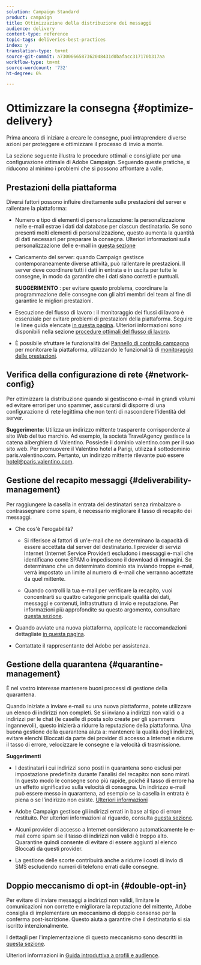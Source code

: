 ```yaml
---
solution: Campaign Standard
product: campaign
title: Ottimizzazione della distribuzione dei messaggi
audience: delivery
content-type: reference
topic-tags: deliveries-best-practices
index: y
translation-type: tm+mt
source-git-commit: a7300666587362048431d0bafacc317170b317aa
workflow-type: tm+mt
source-wordcount: '732'
ht-degree: 6%

---
```



# Ottimizzare la consegna {#optimize-delivery}

Prima ancora di iniziare a creare le consegne, puoi intraprendere diverse azioni per proteggere e ottimizzare il processo di invio a monte.

La sezione seguente illustra le procedure ottimali e consigliate per una configurazione ottimale di  Adobe Campaign. Seguendo queste pratiche, si riducono al minimo i problemi che si possono affrontare a valle.

## Prestazioni della piattaforma

Diversi fattori possono influire direttamente sulle prestazioni del server e rallentare la piattaforma:

* Numero e tipo di elementi di personalizzazione: la personalizzazione nelle e-mail estrae i dati dal database per ciascun destinatario. Se sono presenti molti elementi di personalizzazione, questo aumenta la quantità di dati necessari per preparare la consegna.  Ulteriori informazioni sulla personalizzazione delle e-mail in [questa sezione](../../designing/using/personalization.md)

* Caricamento del server: quando Campaign gestisce contemporaneamente diverse attività, può rallentare le prestazioni. Il server deve coordinare tutti i dati in entrata e in uscita per tutte le consegne, in modo da garantire che i dati siano corretti e puntuali.

   **SUGGERIMENTO** : per evitare questo problema, coordinare la programmazione delle consegne con gli altri membri del team al fine di garantire le migliori prestazioni.

* Esecuzione del flusso di lavoro [](../../automating/using/about-workflow-execution.md): il monitoraggio dei flussi di lavoro è essenziale per evitare problemi di prestazioni della piattaforma. Seguire le linee guida elencate [in questa pagina](../../automating/using/monitoring-workflow-execution.md). Ulteriori informazioni sono disponibili nella sezione [procedure ottimali del flusso di lavoro](../../automating/using/best-practices-workflows.md).

* È possibile sfruttare le funzionalità del [Pannello di controllo campagna](https://docs.adobe.com/content/help/en/control-panel/using/discover-control-panel/key-features.html) per monitorare la piattaforma, utilizzando le funzionalità di [monitoraggio delle prestazioni](https://docs.adobe.com/content/help/en/control-panel/using/performance-monitoring/about-performance-monitoring.html).

## Verifica della configurazione di rete {#network-config}

Per ottimizzare la distribuzione quando si gestiscono e-mail in grandi volumi ed evitare errori per uno spammer, assicurarsi di disporre di una configurazione di rete legittima che non tenti di nascondere l&#39;identità del server.

**Suggerimento**: Utilizza un indirizzo mittente trasparente corrispondente al sito Web del tuo marchio. Ad esempio, la società TravelAgency gestisce la catena alberghiera di Valentino. Possiede il dominio valentino.com per il suo sito web. Per promuovere il Valentino hotel a Parigi, utilizza il sottodominio paris.valentino.com. Pertanto, un indirizzo mittente rilevante può essere hotel@paris.valentino.com.

## Gestione del recapito messaggi {#deliverability-management}

Per raggiungere la casella in entrata dei destinatari senza rimbalzare o contrassegnare come spam, è necessario migliorare il tasso di recapito dei messaggi.

* Che cos&#39;è l&#39;erogabilità?

   * Si riferisce ai fattori di un&#39;e-mail che ne determinano la capacità di essere accettata dal server del destinatario. I provider di servizi Internet (Internet Service Provider) escludono i messaggi e-mail che identificano come SPAM o impediscono il download di immagini. Se determinano che un determinato dominio sta inviando troppe e-mail, verrà impostato un limite al numero di e-mail che verranno accettate da quel mittente.

   * Quando controlli la tua e-mail per verificare la recapito, vuoi concentrarti su quattro categorie principali: qualità dei dati, messaggi e contenuti, infrastruttura di invio e reputazione. Per informazioni più approfondite su questo argomento, consultare [questa sezione](../../sending/using/about-deliverability.md).

* Quando avviate una nuova piattaforma, applicate le raccomandazioni dettagliate [in questa pagina](../../sending/using/starting-new-platform.md).

* Contattate il rappresentante del Adobe  per assistenza.

## Gestione della quarantena {#quarantine-management}

È nel vostro interesse mantenere buoni processi di gestione della quarantena.

Quando iniziate a inviare e-mail su una nuova piattaforma, potete utilizzare un elenco di indirizzi non completi. Se si inviano a indirizzi non validi o a indirizzi per le chat (le caselle di posta solo create per gli spammers ingannevoli), questo inizierà a ridurre la reputazione della piattaforma. Una buona gestione della quarantena aiuta a: mantenere la qualità degli indirizzi, evitare elenchi Bloccati da parte dei provider di accesso a Internet e ridurre il tasso di errore, velocizzare le consegne e la velocità di trasmissione.

**Suggerimenti**

* I destinatari i cui indirizzi sono posti in quarantena sono esclusi per impostazione predefinita durante l&#39;analisi del recapito: non sono mirati. In questo modo le consegne sono più rapide, poiché il tasso di errore ha un effetto significativo sulla velocità di consegna. Un indirizzo e-mail può essere messo in quarantena, ad esempio se la casella in entrata è piena o se l’indirizzo non esiste. [Ulteriori informazioni](../../sending/using/understanding-quarantine-management.md#identifying-quarantined-addresses)

*  Adobe Campaign gestisce gli indirizzi errati in base al tipo di errore restituito. Per ulteriori informazioni al riguardo, consulta [questa sezione](../../sending/using/understanding-quarantine-management.md).

* Alcuni provider di accesso a Internet considerano automaticamente le e-mail come spam se il tasso di indirizzi non validi è troppo alto. Quarantine quindi consente di evitare di essere aggiunti al elenco Bloccati da questi provider.

* La gestione delle scorte contribuirà anche a ridurre i costi di invio di SMS escludendo numeri di telefono errati dalle consegne.

## Doppio meccanismo di opt-in {#double-opt-in}

Per evitare di inviare messaggi a indirizzi non validi, limitare le comunicazioni non corrette e migliorare la reputazione del mittente,  Adobe consiglia di implementare un meccanismo di doppio consenso per la conferma post-iscrizione. Questo aiuta a garantire che il destinatario si sia iscritto intenzionalmente.

I dettagli per l&#39;implementazione di questo meccanismo sono descritti in [questa sezione](../../audiences/using/about-opt-in-and-opt-out-in-campaign.md).

Ulteriori informazioni in [Guida introduttiva a profili e audience](../../audiences/using/get-started-profiles-and-audiences.md).
